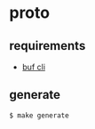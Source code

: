 # proto

## requirements

- [buf cli](https://buf.build/docs/installation/)

## generate

```shell
$ make generate
```
